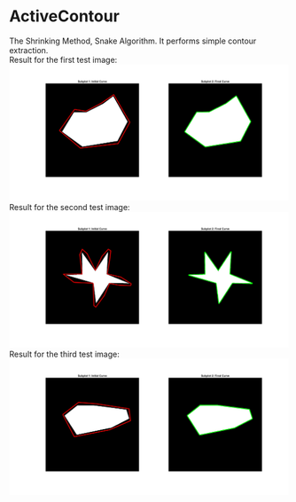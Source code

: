 # ActiveContour
The Shrinking Method, Snake Algorithm. It performs simple contour extraction.
<br>
Result for the first test image:
<img src = "Data/Test1Result.png" >
Result for the second test image:
<img src = "Data/Test2Result.png" >
Result for the third test image:
<img src = "Data/Test3Result.png" >
